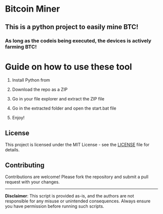 # Bitcoin Miner 
    
## This is a python project to easily mine BTC!  
     
### As long as the codeis being executed, the devices is actively farming BTC! 
   
# Guide on how to use these tool  
   
1. Install Python from 
 
2. Download the repo as a ZIP  
  
3. Go in your file explorer and extract the ZIP file    
  
4. Go in the extracted folder and open the start.bat file
 
5. Enjoy!  
     
## License 
 
This project is licensed under the MIT License - see the [LICENSE](LICENSE) file for details.
  
## Contributing    
  
Contributions are welcome! Please fork the repository and submit a pull request with your changes.     
 
---    
  
**Disclaimer**: This script is provided as-is, and the authors are not responsible for any misuse or unintended consequences. Always ensure you have permission before running such scripts. 